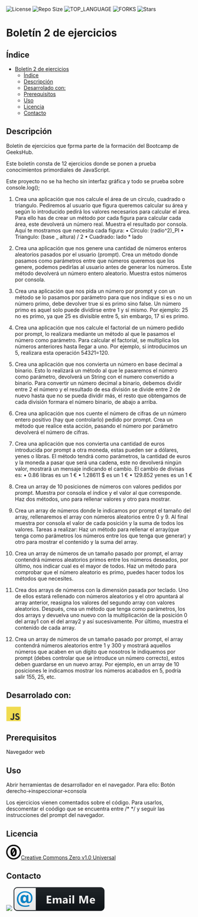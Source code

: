 ![License](https://img.shields.io/github/license/Iminguet/https://github.com/Iminguet/boletinEjercicios01.svg?style=for-the-badge) ![Repo Size](https://img.shields.io/github/languages/code-size/Iminguet/https://github.com/Iminguet/boletinEjercicios01.svg?style=for-the-badge) ![TOP_LANGUAGE](https://img.shields.io/github/languages/top/Iminguet/https://github.com/Iminguet/boletinEjercicios01.svg?style=for-the-badge) ![FORKS](https://img.shields.io/github/forks/Iminguet/https://github.com/Iminguet/boletinEjercicios01.svg?style=for-the-badge&social) ![Stars](https://img.shields.io/github/stars/Iminguet/https://github.com/Iminguet/boletinEjercicios01.svg?style=for-the-badge)

# Boletín 2 de ejercicios

## Índice

- [Boletín 2 de ejercicios](#boletín-2-de-ejercicios)
  - [Índice](#índice)
  - [Descripción](#descripción)
  - [Desarrolado con:](#desarrolado-con)
  - [Prerequisitos](#prerequisitos)
  - [Uso](#uso)
  - [Licencia](#licencia)
  - [Contacto](#contacto)

## Descripción

Boletín de ejercicios que fprma parte de la formación del Bootcamp de GeeksHub.

Este boletín consta de 12 ejercicios donde se ponen a prueba conocimientos primordiales de JavaScript.

Este proyecto no se ha hecho sin interfaz gráfica y todo se prueba sobre console.log();

1. Crea una aplicación que nos calcule el área de un círculo, cuadrado o triangulo.
   Pediremos al usuario que figura queremos calcular su área y según lo introducido
   pedirá los valores necesarios para calcular el área. Para ello has de crear un método
   por cada figura para calcular cada área, este devolverá un número real. Muestra el
   resultado por consola.
   Aquí te mostramos que necesita cada figura:
   • Circulo: (radio^2)_PI
   • Triangulo: (base _ altura) / 2
   • Cuadrado: lado \* lado

2. Crea una aplicación que nos genere una cantidad de números enteros aleatorios
   pasados por el usuario (prompt). Crea un método donde pasamos como parámetros
   entre que números queremos que los genere, podemos pedirlas al usuario antes de
   generar los números. Este método devolverá un número entero aleatorio. Muestra
   estos números por consola.

3. Crea una aplicación que nos pida un número por prompt y con un método se lo
   pasamos por parámetro para que nos indique si es o no un número primo, debe
   devolver true si es primo sino false. Un número primo es aquel solo puede dividirse
   entre 1 y sí mismo. Por ejemplo: 25 no es primo, ya que 25 es divisible entre 5, sin
   embargo, 17 si es primo.

4. Crea una aplicación que nos calcule el factorial de un número pedido por prompt, lo
   realizara mediante un método al que le pasamos el número como parámetro. Para
   calcular el factorial, se multiplica los números anteriores hasta llegar a uno. Por
   ejemplo, si introducimos un 5, realizara esta operación 5*4*3*2*1=120.

5. Crea una aplicación que nos convierta un número en base decimal a binario. Esto lo
   realizará un método al que le pasaremos el número como parámetro, devolverá un
   String con el numero convertido a binario. Para convertir un número decimal a
   binario, debemos dividir entre 2 el número y el resultado de esa división se divide
   entre 2 de nuevo hasta que no se pueda dividir más, el resto que obtengamos de
   cada división formara el número binario, de abajo a arriba.

6. Crea una aplicación que nos cuente el número de cifras de un número entero positivo
   (hay que controlarlo) pedido por prompt. Crea un método que realice esta acción,
   pasando el número por parámetro devolverá el número de cifras.

7. Crea una aplicación que nos convierta una cantidad de euros introducida por prompt
   a otra moneda, estas pueden ser a dólares, yenes o libras. El método tendrá como
   parámetros, la cantidad de euros y la moneda a pasar que será una cadena, este no
   devolverá ningún valor, mostrará un mensaje indicando el cambio.
   El cambio de divisas es:
   • 0.86 libras es un 1 €
   • 1.28611 $ es un 1 €
   • 129.852 yenes es un 1 €

8. Crea un array de 10 posiciones de números con valores pedidos por prompt. Muestra
   por consola el índice y el valor al que corresponde. Haz dos métodos, uno para
   rellenar valores y otro para mostrar.

9. Crea un array de números donde le indicamos por prompt el tamaño del array,
   rellenaremos el array con números aleatorios entre 0 y 9. Al final muestra por consola
   el valor de cada posición y la suma de todos los valores. Tareas a realizar: Haz un
   método para rellenar el array(que tenga como parámetros los números entre los que
   tenga que generar) y otro para mostrar el contenido y la suma del array.

10. Crea un array de números de un tamaño pasado por prompt, el array contendrá
    números aleatorios primos entre los números deseados, por último, nos indicar cual
    es el mayor de todos. Haz un método para comprobar que el número aleatorio es
    primo, puedes hacer todos los métodos que necesites.

11. Crea dos arrays de números con la dimensión pasada por teclado. Uno de ellos
    estará rellenado con números aleatorios y el otro apuntará al array anterior, reasigna
    los valores del segundo array con valores aleatorios. Después, crea un método que
    tenga como parámetros, los dos arrays y devuelva uno nuevo con la multiplicación
    de la posición 0 del array1 con el del array2 y así sucesivamente. Por último, muestra
    el contenido de cada array.

12. Crea un array de números de un tamaño pasado por prompt, el array contendrá
    números aleatorios entre 1 y 300 y mostrará aquellos números que acaben en un
    dígito que nosotros le indiquemos por prompt (debes controlar que se introduce un
    número correcto), estos deben guardarse en un nuevo array. Por ejemplo, en un
    array de 10 posiciones le indicamos mostrar los números acabados en 5, podría salir
    155, 25, etc.

## Desarrolado con:

<a href="https://developer.mozilla.org/en-US/docs/Web/JavaScript"><img src="https://raw.githubusercontent.com/devicons/devicon/master/icons/javascript/javascript-original.svg" height="40px" width="40px" /></a>

## Prerequisitos

Navegador web

## Uso

Abrir herramientas de desarrollador en el navegador.
Para ello:
Botón derecho->inspeccionar->consola

Los ejercicios vienen comentados sobre el código. Para usarlos, descomentar el coódigo que se encuentra entre /\* \*/ y seguír las instrucciones del prompt del navegador.

## Licencia

<a href="https://creativecommons.org/publicdomain/zero/1.0/"><img src="https://raw.githubusercontent.com/johnturner4004/readme-generator/master/src/components/assets/images/cczero.svg" height=40 />Creative Commons Zero v1.0 Universal</a>

## Contacto

<a href="https://www.linkedin.com/in/https://www.linkedin.com/in/israelminse/"><img src="https://img.shields.io/badge/LinkedIn-0077B5?style=for-the-badge&logo=linkedin&logoColor=white" /></a> <a href="mailto:i.minguetsegui@gmail.com"><img src=https://raw.githubusercontent.com/johnturner4004/readme-generator/master/src/components/assets/images/email_me_button_icon_151852.svg /></a>
